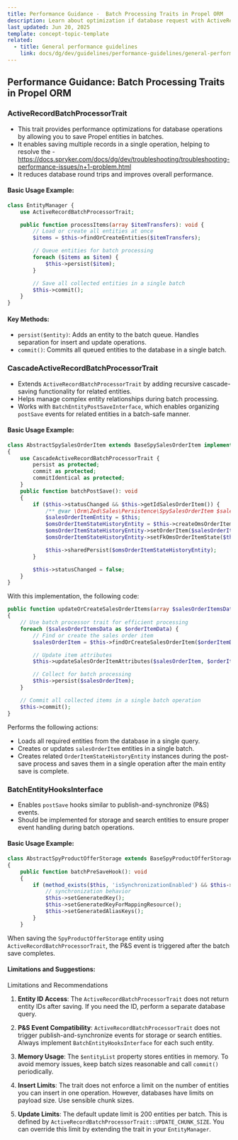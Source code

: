 ```yaml
---
title: Performance Guidance -  Batch Processing Traits in Propel ORM
description: Learn about optimization if database request with ActiveRecordBatchProcessorTrait, CascadeActiveRecordBatchProcessorTrait and BatchEntityHooksInterface usage
last_updated: Jun 20, 2025
template: concept-topic-template
related:
  - title: General performance guidelines
    link: docs/dg/dev/guidelines/performance-guidelines/general-performance-guidelines.html
---
```


## Performance Guidance: Batch Processing Traits in Propel ORM
### ActiveRecordBatchProcessorTrait
- This trait provides performance optimizations for database operations by allowing you to save Propel entities in batches.
- It enables saving multiple records in a single operation, helping to resolve the - https://docs.spryker.com/docs/dg/dev/troubleshooting/troubleshooting-performance-issues/n+1-problem.html
- It reduces database round trips and improves overall performance.

#### Basic Usage Example:
``` php
class EntityManager {
    use ActiveRecordBatchProcessorTrait;

    public function processItems(array $itemTransfers): void {
        // Load or create all entities at once
        $items = $this->findOrCreateEntities($itemTransfers);

        // Queue entities for batch processing
        foreach ($items as $item) {
            $this->persist($item);
        }

        // Save all collected entities in a single batch
        $this->commit();
    }
}
```
#### Key Methods:
- `persist($entity)`: Adds an entity to the batch queue. Handles separation for insert and update operations.
- `commit()`: Commits all queued entities to the database in a single batch.

### CascadeActiveRecordBatchProcessorTrait
- Extends `ActiveRecordBatchProcessorTrait` by adding recursive cascade-saving functionality for related entities. 
- Helps manage complex entity relationships during batch processing. 
- Works with `BatchEntityPostSaveInterface`, which enables organizing `postSave` events for related entities in a batch-safe manner.

#### Basic Usage Example:

```php
class AbstractSpySalesOrderItem extends BaseSpySalesOrderItem implements BatchEntityPostSaveInterface
{
    use CascadeActiveRecordBatchProcessorTrait {
        persist as protected;
        commit as protected;
        commitIdentical as protected;
    }
    public function batchPostSave(): void
    {
        if ($this->statusChanged && $this->getIdSalesOrderItem()) {
            /** @var \Orm\Zed\Sales\Persistence\SpySalesOrderItem $salesOrderItemEntity */
            $salesOrderItemEntity = $this;
            $omsOrderItemStateHistoryEntity = $this->createOmsOrderItemStateHistoryEntity();
            $omsOrderItemStateHistoryEntity->setOrderItem($salesOrderItemEntity);
            $omsOrderItemStateHistoryEntity->setFkOmsOrderItemState($this->getFkOmsOrderItemState());

            $this->sharedPersist($omsOrderItemStateHistoryEntity);
        }

        $this->statusChanged = false;
    }
}
```
With this implementation, the following code:
```php 
public function updateOrCreateSalesOrderItems(array $salesOrderItemsData): vois
{
    // Use batch processor trait for efficient processing
    foreach ($salesOrderItemsData as $orderItemData) {
        // Find or create the sales order item
        $salesOrderItem = $this->findOrCreateSalesOrderItem($orderItemData);

        // Update item attributes
        $this->updateSalesOrderItemAttributes($salesOrderItem, $orderItemData);

        // Collect for batch processing
        $this->persist($salesOrderItem);
    }

    // Commit all collected items in a single batch operation
    $this->commit();
}
```

Performs the following actions:
- Loads all required entities from the database in a single query.
- Creates or updates `salesOrderItem` entities in a single batch. 
- Creates related `OrderItemStateHistoryEntity` instances during the post-save process and saves them in a single operation after the main entity save is complete.

### BatchEntityHooksInterface
- Enables `postSave` hooks similar to publish-and-synchronize (P&S) events.
- Should be implemented for storage and search entities to ensure proper event handling during batch operations.

#### Basic Usage Example:

```php
class AbstractSpyProductOfferStorage extends BaseSpyProductOfferStorage implements BatchEntityHooksInterface
{
    public function batchPreSaveHook(): void
    {
        if (method_exists($this, 'isSynchronizationEnabled') && $this->isSynchronizationEnabled()) {
            // synchronization behavior
            $this->setGeneratedKey();
            $this->setGeneratedKeyForMappingResource();
            $this->setGeneratedAliasKeys();
        }
    }
```
When saving the `SpyProductOfferStorage` entity using `ActiveRecordBatchProcessorTrait`, the P&S event is triggered after the batch save completes.



#### Limitations and Suggestions:
Limitations and Recommendations
1. **Entity ID Access**: The `ActiveRecordBatchProcessorTrait` does not return entity IDs after saving. If you need the ID, perform a separate database query.

2. **P&S Event Compatibility**: `ActiveRecordBatchProcessorTrait` does not trigger publish-and-synchronize events for storage or search entities. Always implement `BatchEntityHooksInterface` for each such entity.

3. **Memory Usage**: The `$entityList` property stores entities in memory. To avoid memory issues, keep batch sizes reasonable and call `commit()` periodically.

4. **Insert Limits**: The trait does not enforce a limit on the number of entities you can insert in one operation. However, databases have limits on payload size. Use sensible chunk sizes.

5. **Update Limits**: The default update limit is 200 entities per batch. This is defined by `ActiveRecordBatchProcessorTrait::UPDATE_CHUNK_SIZE`. You can override this limit by extending the trait in your `EntityManager`.
